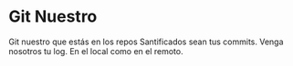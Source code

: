 # Git Nuestro

Git nuestro que estás en los repos Santificados sean tus commits.
Venga nosotros tu log.
En el local como en el remoto.